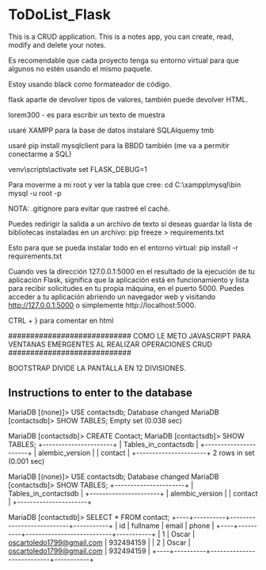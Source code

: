 # ToDoList_Flask
This is a CRUD application. This is a notes app, you can create, read, modify and delete your notes.

Es recomendable que cada proyecto tenga su entorno virtual para que algunos no estén usando el mismo paquete.

Estoy usando black como formateador de código.

flask aparte de devolver tipos de valores, también puede devolver HTML.

lorem300 - es para escribir un texto de muestra

usaré XAMPP para la base de datos
instalaré SQLAlquemy tmb

usaré pip install mysqlclient para la BBDD también (me va a permitir conectarme a SQL)

venv\scripts\activate
set FLASK_DEBUG=1

Para moverme a mi root y ver la tabla que cree:
cd C:\xampp\mysql\bin
mysql -u root -p

NOTA: .gitignore para evitar que rastreé el caché.  

Puedes redirigir la salida a un archivo de texto si deseas guardar la lista de bibliotecas instaladas en un archivo:
pip freeze > requirements.txt

Esto para que se pueda instalar todo en el entorno virtual:
pip install -r requirements.txt

Cuando ves la dirección 127.0.0.1:5000 en el resultado de la ejecución de tu aplicación Flask, significa que la aplicación está en funcionamiento y lista para recibir solicitudes en tu propia máquina, en el puerto 5000. Puedes acceder a tu aplicación abriendo un navegador web y visitando http://127.0.0.1:5000 o simplemente http://localhost:5000.

CTRL + } para comentar en html

############################
COMO LE METO JAVASCRIPT PARA VENTANAS EMERGENTES AL REALIZAR OPERACIONES CRUD
############################

BOOTSTRAP DIVIDE LA PANTALLA EN 12 DIVISIONES.


## Instructions to enter to the database
MariaDB [(none)]> USE contactsdb;
Database changed
MariaDB [contactsdb]> SHOW TABLES;
Empty set (0.038 sec)

MariaDB [contactsdb]> CREATE Contact;
MariaDB [contactsdb]> SHOW TABLES;
+----------------------+
| Tables_in_contactsdb |
+----------------------+
| alembic_version      |
| contact              |
+----------------------+
2 rows in set (0.001 sec)


MariaDB [(none)]> USE contactsdb;
Database changed
MariaDB [contactsdb]> SHOW TABLES;
+----------------------+
| Tables_in_contactsdb |
+----------------------+
| alembic_version      |
| contact              |
+----------------------+

MariaDB [contactsdb]> SELECT * FROM contact;
+----+----------+---------------------------+-----------+
| id | fullname | email                     | phone     |
+----+----------+---------------------------+-----------+
|  1 | Oscar    | oscartoledo1799@gmail.com | 932494159 |
|  2 | Oscar    | oscartoledo1799@gmail.com | 932494159 |
+----+----------+---------------------------+-----------+
